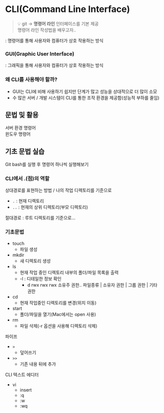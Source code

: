 # CLI(Command Line Interface)

>💡 git → **명령어 라인** 인터페이스를 기본 제공  
>명령어 라인 작성법을 배우고자..

: 명령어를 통해 사용자와 컴퓨터가 상호 작용하는 방식

### GUI(Graphic User Interface)


: 그래픽을 통해 사용자와 컴퓨터가 상호 작용하는 방식

### 왜 CLI를 사용해야 할까?

- GUI는 CLI에 비해 사용하기 쉽지만 단계가 많고 성능을 상대적으로 더 많이 소모
- 수 많은 서버 / 개발 시스템이 CLI를 통한 조작 환경을 제공함(성능적 부하를 줄임)

## 문법 및 활용

서버 환경 명령어  
윈도우 명령어

## 기초 문법 실습

Git bash를 실행 후 명령어 하나씩 실행해보기

### CLI에서 .(점)의 역할

상대경로를 표현하는 방법 / 나의 작업 디렉토리를 기준으로

- `.` : 현재 디렉토리
- `..` : 현재의 상위 디렉토리(부모 디렉토리)

절대경로 : 루트 디렉토리를 기준으로…

### 기초문법

- touch
    - 파일 생성
- mkdir
    - 새 디렉토리 생성
- ls
    - 현재 작업 중인 디렉토리 내부의 폴더/파일 목록을 출력
    - -l : 디테일한 정보 확인
        - d rwx rwx rwx 소유주 권한..
          파일종류 | 소유자 권한 | 그룹 권한 | 기타 권한
- cd
    - 현재 작업중인 디렉토리를 변경(위치 이동)
- start
    - 폴더/파일을 열기(Mac에서는 open 사용)
- rm
    - 파일 삭제(-r 옵션을 사용해 디렉토리 삭제)

파이프

- `>`
    - 덮어쓰기
- `>>`
    - 기존 내용 뒤에 추가

CLI 텍스트 에디터

- vi
    - insert
    - :q
    - :w
    - :wq